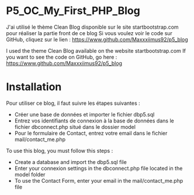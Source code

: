 # P5_OC_My_First_PHP_Blog


J'ai utilisé le thème Clean Blog disponible sur le site startbootstrap.com pour réaliser la partie front de ce blog Si vous voulez voir le code sur GitHub, cliquez sur le lien : https://www.github.com/Maxxxiimus92/p5_blog

I used the theme Clean Blog available on the website startbootstrap.com If you want to see the code on GitHub, go here : https://www.github.com/Maxxxiimus92/p5_blog



# Installation
Pour utiliser ce blog, il faut suivre les étapes suivantes :

- Créer une base de données et importer le fichier dbp5.sql
- Entrez vos identifiants de connexion à la base de données dans le fichier dbconnect.php situé dans le dossier model
- Pour le formulaire de Contact, entrez votre email dans le fichier mail/contact_me.php


To use this blog, you must follow this steps :

- Create a database and import the dbp5.sql file
- Enter your connexion settings in the dbconnect.php file located in the model folder
- To use the Contact Form, enter your email in the mail/contact_me.php file
